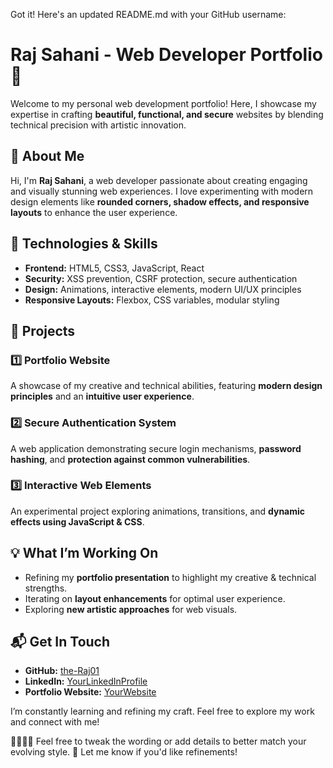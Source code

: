 Got it! Here's an updated README.md with your GitHub username:
# Raj Sahani - Web Developer Portfolio 🚀

Welcome to my personal web development portfolio! Here, I showcase my expertise in crafting **beautiful, functional, and secure** websites by blending technical precision with artistic innovation.

## 🌟 About Me
Hi, I'm **Raj Sahani**, a web developer passionate about creating engaging and visually stunning web experiences. I love experimenting with modern design elements like **rounded corners, shadow effects, and responsive layouts** to enhance the user experience.

## 🔧 Technologies & Skills
- **Frontend:** HTML5, CSS3, JavaScript, React
- **Security:** XSS prevention, CSRF protection, secure authentication
- **Design:** Animations, interactive elements, modern UI/UX principles
- **Responsive Layouts:** Flexbox, CSS variables, modular styling

## 📌 Projects
### 1️⃣ **Portfolio Website**
A showcase of my creative and technical abilities, featuring **modern design principles** and an **intuitive user experience**.

### 2️⃣ **Secure Authentication System**
A web application demonstrating secure login mechanisms, **password hashing**, and **protection against common vulnerabilities**.

### 3️⃣ **Interactive Web Elements**
An experimental project exploring animations, transitions, and **dynamic effects using JavaScript & CSS**.

## 💡 What I’m Working On
- Refining my **portfolio presentation** to highlight my creative & technical strengths.
- Iterating on **layout enhancements** for optimal user experience.
- Exploring **new artistic approaches** for web visuals.

## 📬 Get In Touch
- **GitHub:** [the-Raj01](https://github.com/the-Raj01)
- **LinkedIn:** [YourLinkedInProfile](https://www.linkedin.com/in/raj-sahani-35082335b)
- **Portfolio Website:** [YourWebsite](https://yourwebsite.com)

I’m constantly learning and refining my craft. Feel free to explore my work and connect with me!


Feel free to tweak the wording or add details to better match your evolving style. 🚀 Let me know if you'd like refinements!
